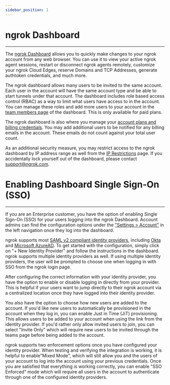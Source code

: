 ```yaml
---
sidebar_position: 1
---
```


# ngrok Dashboard
--------------

The [ngrok Dashboard](https://dashboard.ngrok.com) allows you to quickly make changes to your ngrok account from any web browser. You can use it to view your active ngrok agent sessions, restart or disconnect ngrok agents remotely, customize your ngrok Cloud Edges, reserve Domains and TCP Addresses, generate authtoken credentials, and much more.

The ngrok dashboard allows many users to be invited to the same account. Each user in the account will have the same account type and be able to start tunnels under that account. The dashboard includes role based access control (RBAC) as a way to limit what users have access to in the account. You can manage these roles and add more users to your account in the [team members page](https://dashboard.ngrok.com/team/members) of the dashboard. This is only available for paid plans.

The ngrok dashboard is also where you manage your [account plans and billing credentials](https://dashboard.ngrok.com/billing). You may add additional users to be notified for any billing emails in the account. These emails do not count against your total user count.

As an additional security measure, you may restrict access to the ngrok dashboard by IP address range as well from the [IP Restrictions](https://dashboard.ngrok.com/security/ip-restrictions) page. If you accidentally lock yourself out of the dashboard, please contact [support@ngrok.com](mailto:support@ngrok.com?subject=Locked%20Out%20of%20Dashboard%20due%20to%20IP%20Restriction).

# Enabling Dashboard Single Sign-On (SSO)
--------------

If you are an Enterprise customer, you have the option of enabling Single Sign-On (SSO) for your users logging into the ngrok Dashboard. Account admins can find the configuration options under the ["Settings > Account"](https://dashboard.ngrok.com/settings) in the left navigation once they log into the dashboard.

ngrok supports most [SAML v2 compliant identity providers](https://en.wikipedia.org/wiki/SAML-based_products_and_services), including [Okta](https://help.okta.com/oie/en-us/Content/Topics/Apps/apps-about-saml.htm) and [Microsoft AzureAD](https://learn.microsoft.com/en-us/azure/active-directory/fundamentals/auth-saml). To get started with the configuration, simply click on "+ New Identity Provider" and follow the instructions in the dashboard. ngrok supports multiple identity providers as well. If using multiple identity providers, the user will be prompted to choose one when logging in with SSO from the ngrok login page.

After configuring the correct information with your identity provider, you have the option to enable or disable logging in directly from your provider. This is helpful if your users want to jump directly to their ngrok account via a centralized location once they have logged into their identity provider.

You also have the option to choose how new users are added to the account. If you'd like new users to automatically be provisioned in the account when they log in, you can enable Just in Time (JiT) provisioning. This allows users to be added to your account when using the link from the identity provider. If you'd rather only allow invited users to join, you can select "Invite Only" which will require new users to be invited through the teams page before being added to the account.

ngrok supports two enforcement options once you have configured your identity provider. When testing and verifying the integration is working, it is helpful to enable"Mixed Mode", which will still allow you and the users of your account to log into the account using your previous credentials. Once you are satisfied that everything is working correctly, you can enable "SSO Enforced" mode which will require all users in the account to authenticate through one of the configured identity providers.